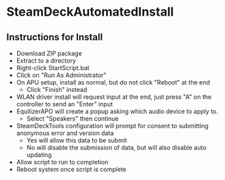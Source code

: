 # SteamDeckAutomatedInstall

## Instructions for Install
- Download ZIP package
- Extract to a directory
- Right-click StartScript.bat
- Click on "Run As Administrator"
- On APU setup, install as normal, but do not click "Reboot" at the end
   - Click "Finish" instead
- WLAN driver install will request input at the end, just press "A" on the controller to send an "Enter" input
- EquilizerAPO will create a popup asking which audio device to apply to.
   - Select "Speakers" then continue
- SteamDeckTools configuration will prompt for consent to submitting anonymous error and version data
   - Yes will allow this data to be submit
   - No will disable the submission of data, but will also disable auto updating
- Allow script to run to completion
- Reboot system once script is complete
